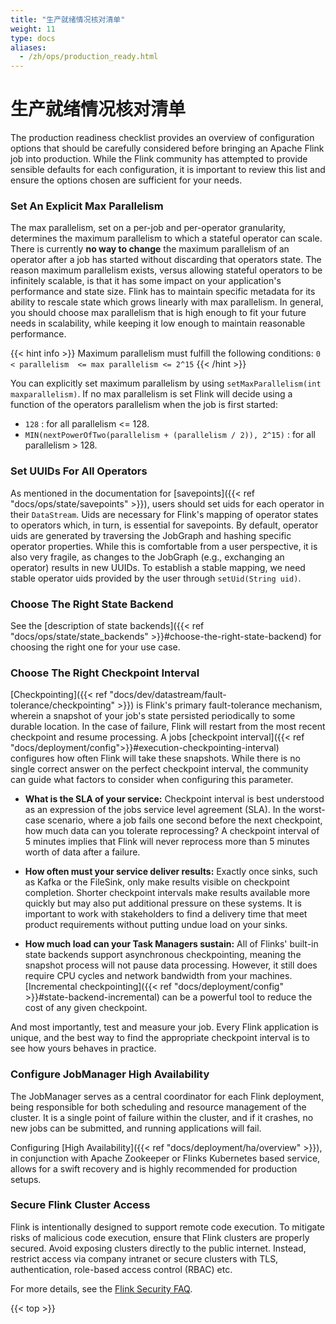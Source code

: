 ```yaml
---
title: "生产就绪情况核对清单"
weight: 11
type: docs
aliases:
  - /zh/ops/production_ready.html
---
```

<!--
Licensed to the Apache Software Foundation (ASF) under one
or more contributor license agreements.  See the NOTICE file
distributed with this work for additional information
regarding copyright ownership.  The ASF licenses this file
to you under the Apache License, Version 2.0 (the
"License"); you may not use this file except in compliance
with the License.  You may obtain a copy of the License at

  http://www.apache.org/licenses/LICENSE-2.0

Unless required by applicable law or agreed to in writing,
software distributed under the License is distributed on an
"AS IS" BASIS, WITHOUT WARRANTIES OR CONDITIONS OF ANY
KIND, either express or implied.  See the License for the
specific language governing permissions and limitations
under the License.
-->

# 生产就绪情况核对清单

The production readiness checklist provides an overview of configuration options that should be carefully considered before bringing an Apache Flink job into production. 
While the Flink community has attempted to provide sensible defaults for each configuration, it is important to review this list and ensure the options chosen are sufficient for your needs. 

### Set An Explicit Max Parallelism

The max parallelism, set on a per-job and per-operator granularity, determines the maximum parallelism to which a stateful operator can scale.
There is currently **no way to change** the maximum parallelism of an operator after a job has started without discarding that operators state. 
The reason maximum parallelism exists, versus allowing stateful operators to be infinitely scalable, is that it has some impact on your application's performance and state size.
Flink has to maintain specific metadata for its ability to rescale state which grows linearly with max parallelism.
In general, you should choose max parallelism that is high enough to fit your future needs in scalability, while keeping it low enough to maintain reasonable performance.

{{< hint info >}}
Maximum parallelism must fulfill the following conditions: `0 < parallelism  <= max parallelism <= 2^15` 
{{< /hint >}}

You can explicitly set maximum parallelism by using `setMaxParallelism(int maxparallelism)`. 
If no max parallelism is set Flink will decide using a function of the operators parallelism when the job is first started:

- `128` : for all parallelism <= 128.
- `MIN(nextPowerOfTwo(parallelism + (parallelism / 2)), 2^15)` : for all parallelism > 128.

### Set UUIDs For All Operators

As mentioned in the documentation for [savepoints]({{< ref "docs/ops/state/savepoints" >}}), users should set uids for each operator in their `DataStream`.
Uids are necessary for Flink's mapping of operator states to operators which, in turn, is essential for savepoints.
By default, operator uids are generated by traversing the JobGraph and hashing specific operator properties.
While this is comfortable from a user perspective, it is also very fragile, as changes to the JobGraph (e.g., exchanging an operator) results in new UUIDs.
To establish a stable mapping, we need stable operator uids provided by the user through `setUid(String uid)`.

### Choose The Right State Backend

See the [description of state backends]({{< ref "docs/ops/state/state_backends" >}}#choose-the-right-state-backend) for choosing the right one for your use case.

### Choose The Right Checkpoint Interval

[Checkpointing]({{< ref "docs/dev/datastream/fault-tolerance/checkpointing" >}}) is Flink's primary fault-tolerance mechanism, wherein a snapshot of your job's state persisted periodically to some durable location.
In the case of failure, Flink will restart from the most recent checkpoint and resume processing.
A jobs [checkpoint interval]({{< ref "docs/deployment/config">}}#execution-checkpointing-interval) configures how often Flink will take these snapshots.
While there is no single correct answer on the perfect checkpoint interval, the community can guide what factors to consider when configuring this parameter.

* **What is the SLA of your service:** Checkpoint interval is best understood as an expression of the jobs service level agreement (SLA). In the worst-case scenario, where a job fails one second before the next checkpoint, how much data can you tolerate reprocessing? A checkpoint interval of 5 minutes implies that Flink will never reprocess more than 5 minutes worth of data after a failure.   

* **How often must your service deliver results:** Exactly once sinks, such as Kafka or the FileSink, only make results visible on checkpoint completion. Shorter checkpoint intervals make results available more quickly but may also put additional pressure on these systems. It is important to work with stakeholders to find a delivery time that meet product requirements without putting undue load on your sinks.

* **How much load can your Task Managers sustain:** All of Flinks' built-in state backends support asynchronous checkpointing, meaning the snapshot process will not pause data processing. However, it still does require CPU cycles and network bandwidth from your machines. [Incremental checkpointing]({{< ref "docs/deployment/config" >}}#state-backend-incremental) can be a powerful tool to reduce the cost of any given checkpoint.

And most importantly, test and measure your job. Every Flink application is unique, and the best way to find the appropriate checkpoint interval is to see how yours behaves in practice. 

### Configure JobManager High Availability

The JobManager serves as a central coordinator for each Flink deployment, being responsible for both scheduling and resource management of the cluster.
It is a single point of failure within the cluster, and if it crashes, no new jobs can be submitted, and running applications will fail. 

Configuring [High Availability]({{< ref "docs/deployment/ha/overview" >}}), in conjunction with Apache Zookeeper or Flinks Kubernetes based service, allows for a swift recovery and is highly recommended for production setups.

### Secure Flink Cluster Access

Flink is intentionally designed to support remote code execution.
To mitigate risks of malicious code execution, ensure that Flink clusters are properly secured.
Avoid exposing clusters directly to the public internet.
Instead, restrict access via company intranet or secure clusters with TLS, authentication, role-based access control (RBAC) etc.

For more details, see the [Flink Security FAQ](https://flink.apache.org/what-is-flink/security/#during-a-security-analysis-of-flink-i-noticed-that-flink-allows-for-remote-code-execution-is-this-an-issue).

{{< top >}}
